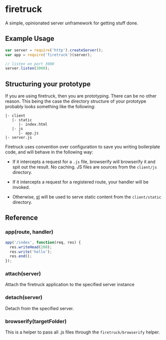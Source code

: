 # firetruck

A simple, opinionated server unframework for getting stuff done.

## Example Usage

```js
var server = require('http').createServer();
var app = require('firetruck')(server);

// listen on port 3000
server.listen(3000);

```

## Structuring your prototype

If you are using firetruck, then you are prototyping. There can be no other reason.
This being the case the directory structure of your prototype probably looks
something like the following:

```
|- client
   |- static
      |- index.html
   |- js
      |- app.js
|- server.js
```

Firetruck uses convention over configuration to save you writing boilerplate code,
and will behave in the following way:

- If it intercepts a request for a `.js` file, browserify will browserify it and spit
  out the result. No caching.  JS files are sources from the `client/js` directory.

- If it intercepts a request for a registered route, your handler will be invoked.

- Otherwise, [st](https://github.com/isaacs/st) will be used to serve static content
  from the `client/static` directory.

## Reference

### app(route, handler)

```js
app('/index', function(req, res) {
  res.writeHead(200);
  res.write('hello');
  res.end();
});
```

### attach(server)

Attach the firetruck application to the specified server instance

### detach(server)

Detach from the specified server.

### browserify(targetFolder)

This is a helper to pass all .js files through the `firetruck/browserify` helper.
